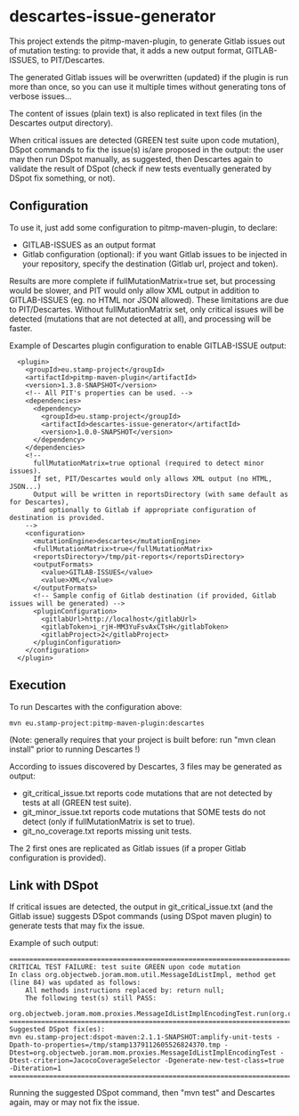 # descartes-issue-generator

This project extends the pitmp-maven-plugin, to generate Gitlab issues out of mutation testing:
to provide that, it adds a new output format, GITLAB-ISSUES, to PIT/Descartes.

The generated Gitlab issues will be overwritten (updated) if the plugin is run more than once,
so you can use it multiple times without generating tons of verbose issues...

The content of issues (plain text) is also replicated in text files (in the Descartes output directory).

When critical issues are detected (GREEN test suite upon code mutation), DSpot commands to fix the issue(s) is/are proposed in the output: the user may then run DSpot manually, as suggested, then Descartes again to validate the result of DSpot (check if new tests eventually generated by DSpot fix something, or not).

## Configuration

To use it, just add some configuration to pitmp-maven-plugin, to declare:
- GITLAB-ISSUES as an output format
- Gitlab configuration (optional): if you want Gitlab issues to be injected in your repository, specify the destination
(Gitlab url, project and token).

Results are more complete if fullMutationMatrix=true set, but processing would be slower, and PIT would only allow XML output in addition to GITLAB-ISSUES
(eg. no HTML nor JSON allowed). These limitations are due to PIT/Descartes.
Without fullMutationMatrix set, only critical issues will be detected (mutations that are not detected at all), and processing will be faster.

Example of Descartes plugin configuration to enable GITLAB-ISSUE output:

```
  <plugin>
    <groupId>eu.stamp-project</groupId>
    <artifactId>pitmp-maven-plugin</artifactId>
    <version>1.3.8-SNAPSHOT</version>
    <!-- All PIT's properties can be used. -->
    <dependencies>
      <dependency>
        <groupId>eu.stamp-project</groupId>
        <artifactId>descartes-issue-generator</artifactId>
        <version>1.0.0-SNAPSHOT</version>
      </dependency>
    </dependencies>
    <!--
      fullMutationMatrix=true optional (required to detect minor issues).
      If set, PIT/Descartes would only allows XML output (no HTML, JSON...)
      Output will be written in reportsDirectory (with same default as for Descartes),
      and optionally to Gitlab if appropriate configuration of destination is provided.
    -->
    <configuration>
      <mutationEngine>descartes</mutationEngine>
      <fullMutationMatrix>true</fullMutationMatrix>
      <reportsDirectory>/tmp/pit-reports</reportsDirectory>
      <outputFormats>
        <value>GITLAB-ISSUES</value>
        <value>XML</value>
      </outputFormats>
      <!-- Sample config of Gitlab destination (if provided, Gitlab issues will be generated) -->
      <pluginConfiguration>
        <gitlabUrl>http://localhost</gitlabUrl>
        <gitlabToken>i_rjH-MM3YuFsvAxCTsH</gitlabToken>
        <gitlabProject>2</gitlabProject>
      </pluginConfiguration>
    </configuration>
  </plugin>
```

## Execution

To run Descartes with the configuration above:

```
mvn eu.stamp-project:pitmp-maven-plugin:descartes
```
(Note: generally requires that your project is built before: run "mvn clean install" prior to running Descartes !)

According to issues discovered by Descartes, 3 files may be generated as output:
- git_critical_issue.txt reports code mutations that are not detected by tests at all (GREEN test suite).
- git_minor_issue.txt reports code mutations that SOME tests do not detect (only if fullMutationMatrix is set to true).
- git_no_coverage.txt reports missing unit tests.

The 2 first ones are replicated as Gitlab issues (if a proper Gitlab configuration is provided).

## Link with DSpot

If critical issues are detected, the output in git_critical_issue.txt (and the Gitlab issue) suggests DSpot commands (using DSpot maven plugin) to generate tests that may fix the issue.

Example of such output:

```
==========================================================================
CRITICAL TEST FAILURE: test suite GREEN upon code mutation
In class org.objectweb.joram.mom.util.MessageIdListImpl, method get (line 84) was updated as follows:
	All methods instructions replaced by: return null;
	The following test(s) still PASS:
		org.objectweb.joram.mom.proxies.MessageIdListImplEncodingTest.run(org.objectweb.joram.mom.proxies.MessageIdListImplEncodingTest)
==========================================================================
Suggested DSpot fix(es):
mvn eu.stamp-project:dspot-maven:2.1.1-SNAPSHOT:amplify-unit-tests -Dpath-to-properties=/tmp/stamp1379112605526824370.tmp -Dtest=org.objectweb.joram.mom.proxies.MessageIdListImplEncodingTest -Dtest-criterion=JacocoCoverageSelector -Dgenerate-new-test-class=true -Diteration=1
==========================================================================
```
Running the suggested DSpot command, then "mvn test" and Descartes again, may or may not fix the issue.
